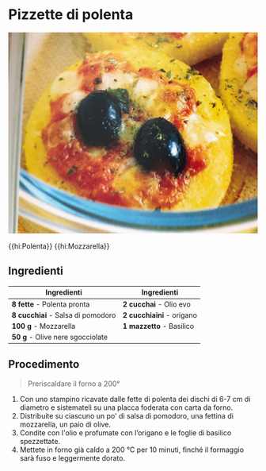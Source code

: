# Pizzette di polenta

![](img/Pizzette-di-polenta.jpg)

{{hi:Polenta}}
{{hi:Mozzarella}}

## Ingredienti

| Ingredienti                  | Ingredienti             |
| ---------------------------- | ----------------------- |
| **8 fette** - Polenta pronta | **2 cucchai** - Olio evo |
| **8 cucchiai** - Salsa di pomodoro | **2 cucchiaini** - origano |
| **100 g** - Mozzarella | **1 mazzetto** - Basilico |
| **50 g** - Olive nere sgocciolate | |

## Procedimento

> Preriscaldare il forno a 200°

1. Con uno stampino ricavate dalle fette di polenta dei dischi di 6-7 cm di diametro e sistemateli su una placca foderata con carta da forno.
1. Distribuite su ciascuno un po' di salsa di pomodoro, una fettina di mozzarella, un paio di olive.
1. Condite con l'olio e profumate con l’origano e le foglie di basilico spezzettate.
1. Mettete in forno già caldo a 200 °C per 10 minuti, finché il formaggio sarà fuso e leggermente dorato.
